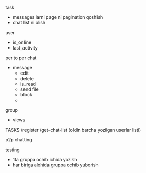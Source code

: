 task

- messages larni page ni pagination qoshish
- chat list ni olish


user
- is_online
- last_activity

per to per chat
- message
    - edit
    - delete
    - is_read
    - send file
    - block
    - 
group
- views


TASKS
/register
/get-chat-list (oldin barcha yozilgan userlar listi)

p2p chatting


testing


 - 1ta gruppa ochib ichida yozish
 - har biriga alohida gruppa ochib yuborish

